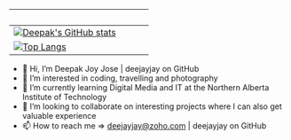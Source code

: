 |&nbsp;&nbsp;&nbsp;&nbsp;&nbsp;&nbsp;&nbsp;&nbsp;|&nbsp;&nbsp;&nbsp;&nbsp;&nbsp;&nbsp;&nbsp;&nbsp;|
|--------|-------|
|[![Deepak's GitHub stats](https://github-readme-stats.vercel.app/api?username=deejayjay&count_private=true&show_icons=true&theme=vue-dark)](https://github.com/anuraghazra/github-readme-stats)|
[![Top Langs](https://github-readme-stats.vercel.app/api/top-langs/?username=deejayjay&layout=compact&theme=vue-dark)](https://github.com/anuraghazra/github-readme-stats)|

- 👋 Hi, I’m Deepak Joy Jose | deejayjay on GitHub
- 👀 I’m interested in coding, travelling and photography
- 🌱 I’m currently learning Digital Media and IT at the Northern Alberta Institute of Technology
- 💞️ I’m looking to collaborate on interesting projects where I can also get valuable experience
- 📫 How to reach me => deejayjay@zoho.com | deejayjay on GitHub
